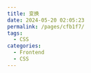 ```yaml
---
title: 变换
date: 2024-05-20 02:05:23
permalink: /pages/cfb1f7/
tags:
  - CSS
categories:
  - Frontend
  - CSS
---
```

